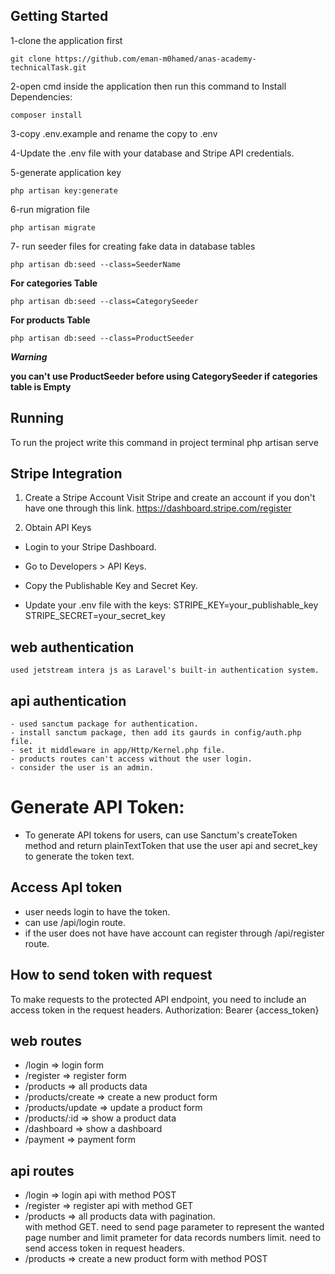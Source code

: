 ## Getting Started

1-clone the application first

    git clone https://github.com/eman-m0hamed/anas-academy-technicalTask.git

2-open cmd inside the application then run this command to Install Dependencies:

    composer install

3-copy .env.example and rename the copy to .env

4-Update the .env file with your database and Stripe API credentials.

5-generate application key

    php artisan key:generate

6-run migration file

    php artisan migrate
   
7- run seeder files for creating fake data in database tables



    php artisan db:seed --class=SeederName  
    
**For categories Table**

    php artisan db:seed --class=CategorySeeder  
    
**For products Table**

    php artisan db:seed --class=ProductSeeder   
***Warning***

**you can't use ProductSeeder before using CategorySeeder if categories table is Empty**
    

## Running
To run the project write this command in project terminal
    php artisan serve


## Stripe Integration   
1. Create a Stripe Account
Visit Stripe and create an account if you don't have one through this link.
    https://dashboard.stripe.com/register

2. Obtain API Keys
- Login to your Stripe Dashboard.

- Go to Developers > API Keys.

- Copy the Publishable Key and Secret Key.

- Update your .env file with the keys:
    STRIPE_KEY=your_publishable_key
    STRIPE_SECRET=your_secret_key

## web authentication 
    used jetstream intera js as Laravel's built-in authentication system.

## api authentication
    - used sanctum package for authentication.
    - install sanctum package, then add its gaurds in config/auth.php file.
    - set it middleware in app/Http/Kernel.php file.
    - products routes can't access without the user login.
    - consider the user is an admin.

# Generate API Token:
- To generate API tokens for users, can use Sanctum's createToken method and return plainTextToken that use the user api and secret_key to generate the token text.  

## Access ApI token
- user needs login to have the token.
- can use /api/login route.
- if the user does not have have account can register through /api/register route.

## How to send token with request
To make requests to the protected API endpoint, you need to include an access token in the request headers.
    Authorization: Bearer {access_token}


## web routes
- /login => login form
- /register => register form
- /products => all products data
- /products/create => create a new product form
- /products/update => update a product form
- /products/:id => show a product data
- /dashboard => show a dashboard
- /payment => payment form

## api routes
- /login => login api with method POST
- /register => register api with method GET
- /products => all products data with pagination.  
    with method GET.
    need to send page parameter to represent the wanted page number and limit prameter for data records numbers limit.
    need to send access token in request headers.
- /products => create a new product form with method POST


    
